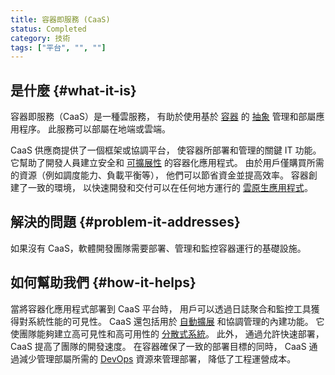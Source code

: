 ```yaml
---
title: 容器即服務 (CaaS)
status: Completed
category: 技術
tags: ["平台", "", ""]
---
```


## 是什麼 {#what-it-is}

容器即服務（CaaS）是一種雲服務，
有助於使用基於 [容器](/zh-tw/container/) 的 [抽象](/zh-tw/abstraction/) 管理和部屬應用程序。
此服務可以部屬在地端或雲端。

CaaS 供應商提供了一個框架或協調平台，
使容器所部署和管理的關鍵 IT 功能。
它幫助了開發人員建立安全和 [可擴展性](/zh-tw/scalability/) 的容器化應用程式。
由於用戶僅購買所需的資源（例如調度能力、負載平衡等），
他們可以節省資金並提高效率。
容器創建了一致的環境，
以快速開發和交付可以在任何地方運行的 [雲原生應用程式](/zh-tw/cloud-native-apps/)。

## 解決的問題 {#problem-it-addresses}

如果沒有 CaaS，軟體開發團隊需要部署、管理和監控容器運行的基礎設施。

## 如何幫助我們 {#how-it-helps}

當將容器化應用程式部署到 CaaS 平台時，
用戶可以透過日誌聚合和監控工具獲得對系統性能的可見性。
CaaS 還包括用於 [自動擴展](/zh-tw/auto-scaling/) 和協調管理的內建功能。
它使團隊能夠建立高可見性和高可用性的 [分散式系統](/zh-tw/distributed-systems/)。
此外，
通過允許快速部署，
CaaS 提高了團隊的開發速度。
在容器確保了一致的部署目標的同時，
CaaS 通過減少管理部屬所需的 [DevOps](/zh-tw/devops/) 資源來管理部署，
降低了工程運營成本。
